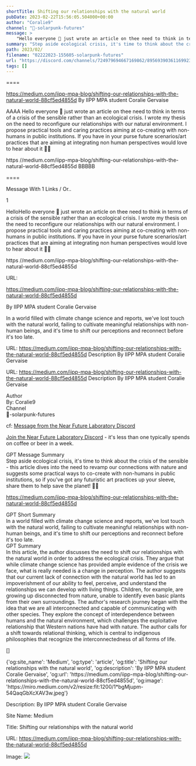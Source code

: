 ```yaml
---
shortTitle: Shifting our relationships with the natural world
pubDate: 2023-02-22T15:56:05.504000+00:00
author: "Coralie9"
channel: "🔋-solarpunk-futures"
message: >
    "Hello everyone 👋 just wrote an article on thee need to think in terms of a crisis of the sensible rather than an ecological crisis. I  wrote my thesis on the need to reconfigure our relationships with our natural environment. I propose practical tools and caring practices aiming at co-creating with non-humans in public institutions. If you have in your purse future scenarios/art practices that are aiming at integrating non human perspectives would love to hear about it 🌱🐝   https //medium.com/iipp-mpa-blog/shifting-our-relationships-with-the-natural-world-88cf5ed4855d"
summary: "Step aside ecological crisis, it's time to think about the crisis of the sensible - this article dives into the need to revamp our connections with nature and suggests some practical ways to co-create with non-humans in public institutions, so if you've got any futuristic art practices up your sleeve, share them to help save the planet! 🌱🐝"
path: 2023/02/
filename: "02222023-155605-solarpunk-futures"
url: "https://discord.com/channels/724979694667169862/895693903611699231/1077982120657563648"
tags: []
---
```

====

https://medium.com/iipp-mpa-blog/shifting-our-relationships-with-the-natural-world-88cf5ed4855d
By IIPP MPA student Coralie Gervaise
<!-- 

 -->

AAAA Hello everyone 👋 just wrote an article on thee need to think in terms of a crisis of the sensible rather than an ecological crisis. I  wrote my thesis on the need to reconfigure our relationships with our natural environment. I propose practical tools and caring practices aiming at co-creating with non-humans in public institutions.
If you have in your purse future scenarios/art practices that are aiming at integrating non human perspectives would love to hear about it 🌱🐝 

https //medium.com/iipp-mpa-blog/shifting-our-relationships-with-the-natural-world-88cf5ed4855d BBBBB

====
<div class="metadata-title-header pt-3 pb-3 pl-2">Message  With 1 Links / Or..</div>    
<div class="human-content-container">  


<p>1</p>
<div style="font-family: var(--font-family-peak);">HelloHello everyone 👋 just wrote an article on thee need to think in terms of a crisis of the sensible rather than an ecological crisis. I  wrote my thesis on the need to reconfigure our relationships with our natural environment. I propose practical tools and caring practices aiming at co-creating with non-humans in public institutions.
If you have in your purse future scenarios/art practices that are aiming at integrating non human perspectives would love to hear about it 🌱🐝 

https //medium.com/iipp-mpa-blog/shifting-our-relationships-with-the-natural-world-88cf5ed4855d</div>

URL: <p>https://medium.com/iipp-mpa-blog/shifting-our-relationships-with-the-natural-world-88cf5ed4855d</p>
<p>By IIPP MPA student Coralie Gervaise</p>  <!-- Example: Display each item in a paragraph -->
<p>In a world filled with climate change science and reports, we've lost touch with the natural world, failing to cultivate meaningful relationships with non-human beings, and it's time to shift our perceptions and reconnect before it's too late.</p>




URL: https://medium.com/iipp-mpa-blog/shifting-our-relationships-with-the-natural-world-88cf5ed4855d
Description By IIPP MPA student Coralie Gervaise

</div>

<div class="bg-blue-300 p-4 rounded-md mb-4">

URL: https://medium.com/iipp-mpa-blog/shifting-our-relationships-with-the-natural-world-88cf5ed4855d
Description By IIPP MPA student Coralie Gervaise

</div>

<div class="metadata-title-header pt-3 pb-3 pl-2">Author</div>    
<div class="bg-gray-200 p-4 rounded-md mb-4">   
By: Coralie9
</div>

<div class="metadata-title-header pt-3 pb-3 pl-2">Channel</div>    
<div class="bg-gray-200 p-4 rounded-md mb-4">   
🔋-solarpunk-futures</span>
</div>

cf: <a href="">Message from the Near Future Laboratory Discord</a>

<a href="">Join the Near Future Laboratory Discord</a> - it's less than one typically spends on coffee or beer in a week. 

<div class="metadata-title-header pt-3 pb-3 pl-2">GPT Message Summary</div>    
<div class="robot-content-container">
Step aside ecological crisis, it's time to think about the crisis of the sensible - this article dives into the need to revamp our connections with nature and suggests some practical ways to co-create with non-humans in public institutions, so if you've got any futuristic art practices up your sleeve, share them to help save the planet! 🌱🐝
</div>
</div>


<a href="https://medium.com/iipp-mpa-blog/shifting-our-relationships-with-the-natural-world-88cf5ed4855d">https://medium.com/iipp-mpa-blog/shifting-our-relationships-with-the-natural-world-88cf5ed4855d</a><br/>

<div class="metadata-title-header pt-3 pb-3 pl-2">GPT Short Summary</div>
<div class="robot-content-container">
In a world filled with climate change science and reports, we've lost touch with the natural world, failing to cultivate meaningful relationships with non-human beings, and it's time to shift our perceptions and reconnect before it's too late.
</div>

<div class="metadata-title-header pt-3 pb-3 pl-2">GPT Summary</div>
<div class="robot-content-container">
In this article, the author discusses the need to shift our relationships with the natural world in order to address the ecological crisis. They argue that while climate change science has provided ample evidence of the crisis we face, what is really needed is a change in perception. The author suggests that our current lack of connection with the natural world has led to an impoverishment of our ability to feel, perceive, and understand the relationships we can develop with living things. Children, for example, are growing up disconnected from nature, unable to identify even basic plants from their own surroundings. The author's research journey began with the idea that we are all interconnected and capable of communicating with other species. They explore the concept of interdependence between humans and the natural environment, which challenges the exploitative relationship that Western nations have had with nature. The author calls for a shift towards relational thinking, which is central to indigenous philosophies that recognize the interconnectedness of all forms of life.
</div>

<!-- Summary:  IIPP MPA student Coralie Gervaise wrote a dissertation contributing to the development of practical tools aiming at co-creating with non-humans using caring practices in public institutions . If you want to read the full thesis you can access it here . -->

[]

<div class="bg-gray-400"> {'og:site_name': 'Medium', 'og:type': 'article', 'og:title': 'Shifting our relationships with the natural world', 'og:description': 'By IIPP MPA student Coralie Gervaise', 'og:url': 'https://medium.com/iipp-mpa-blog/shifting-our-relationships-with-the-natural-world-88cf5ed4855d', 'og:image': 'https://miro.medium.com/v2/resize:fit:1200/1*bgMjupm-54QaqGbXcXAV3w.jpeg'} </div>

Description: By IIPP MPA student Coralie Gervaise

Site Name: Medium

Title: Shifting our relationships with the natural world

URL: https://medium.com/iipp-mpa-blog/shifting-our-relationships-with-the-natural-world-88cf5ed4855d

Image: <img src="https://miro.medium.com/v2/resize:fit:1200/1*bgMjupm-54QaqGbXcXAV3w.jpeg" width="" height=""/>


